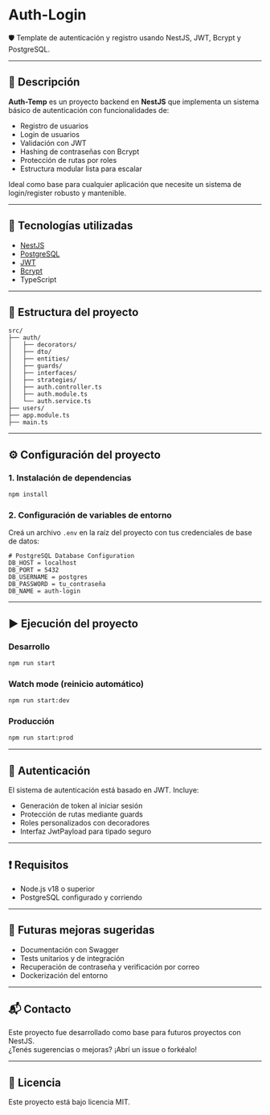 # Auth-Login

🛡️ Template de autenticación y registro usando NestJS, JWT, Bcrypt y PostgreSQL.

---

## 📝 Descripción

**Auth-Temp** es un proyecto backend en **NestJS** que implementa un sistema básico de autenticación con funcionalidades de:

- Registro de usuarios
- Login de usuarios
- Validación con JWT
- Hashing de contraseñas con Bcrypt
- Protección de rutas por roles
- Estructura modular lista para escalar

Ideal como base para cualquier aplicación que necesite un sistema de login/register robusto y mantenible.

---

## 🚀 Tecnologías utilizadas

- [NestJS](https://nestjs.com/)
- [PostgreSQL](https://www.postgresql.org/)
- [JWT](https://jwt.io/)
- [Bcrypt](https://github.com/kelektiv/node.bcrypt.js)
- TypeScript

---

## 📂 Estructura del proyecto

```
src/
├── auth/
│   ├── decorators/
│   ├── dto/
│   ├── entities/
│   ├── guards/
│   ├── interfaces/
│   ├── strategies/
│   ├── auth.controller.ts
│   ├── auth.module.ts
│   └── auth.service.ts
├── users/
├── app.module.ts
├── main.ts
```

---

## ⚙️ Configuración del proyecto

### 1. Instalación de dependencias

```bash
npm install
```

### 2. Configuración de variables de entorno

Creá un archivo `.env` en la raíz del proyecto con tus credenciales de base de datos:

```env
# PostgreSQL Database Configuration
DB_HOST = localhost
DB_PORT = 5432
DB_USERNAME = postgres
DB_PASSWORD = tu_contraseña
DB_NAME = auth-login
```

---

## ▶️ Ejecución del proyecto

### Desarrollo

```bash
npm run start
```

### Watch mode (reinicio automático)

```bash
npm run start:dev
```

### Producción

```bash
npm run start:prod
```

---

## 🔐 Autenticación

El sistema de autenticación está basado en JWT. Incluye:

- Generación de token al iniciar sesión
- Protección de rutas mediante guards
- Roles personalizados con decoradores
- Interfaz JwtPayload para tipado seguro

---

## ❗ Requisitos

- Node.js v18 o superior
- PostgreSQL configurado y corriendo

---

## 🧩 Futuras mejoras sugeridas

- Documentación con Swagger
- Tests unitarios y de integración
- Recuperación de contraseña y verificación por correo
- Dockerización del entorno

---

## 📬 Contacto

Este proyecto fue desarrollado como base para futuros proyectos con NestJS.  
¿Tenés sugerencias o mejoras? ¡Abrí un issue o forkéalo!

---

## 📄 Licencia

Este proyecto está bajo licencia MIT.
